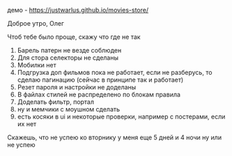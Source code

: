 демо - https://justwarlus.github.io/movies-store/

Доброе утро, Олег

Чтоб тебе было проще, скажу что где не так

1. Барель патерн не везде соблюден
2. Для стора селекторы не сделаны
3. Мобилки нет
4. Подгрузка доп фильмов пока не работает, если не разберусь, то сделаю пагинацию (сейчас в принципе так и работает)
5. Резет пароля и настройки не доделаны
6. В файлах стилей не распределено по блокам правила
7. Доделать фильтр, портал
8. ну и мемчики с моушном сделать
9. есть косяки в ui и некоторые проверки, например с постерами, если их нет

Скажешь, что не успею ко вторнику
у меня еще 5 дней и 4 ночи
ну или не успею 
